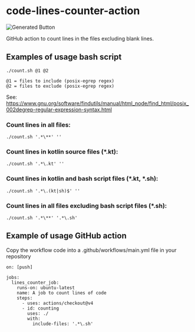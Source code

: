 # code-lines-counter-action
![Generated Button](https://github.com/MikhailEpatko/code-lines-counter-action/tree/main/.github/workflows/badges/total-lines.svg)

GitHub action to count lines in the files excluding blank lines.

## Examples of usage bash script

```./count.sh @1 @2```

    @1 = files to include (posix-egrep regex)
    @2 = files to exclude (posix-egrep regex)

See: https://www.gnu.org/software/findutils/manual/html_node/find_html/posix_002degrep-regular-expression-syntax.html

### Count lines in all files:

```./count.sh '.*\**' ''```

### Count lines in kotlin source files (*.kt):

```./count.sh '.*\.kt' ''```

### Count lines in kotlin and bash script files (*.kt, *.sh):

```./count.sh '.*\.(kt|sh)$' ''```

### Count lines in all files excluding bash script files (*.sh):

```./count.sh '.*\**' '.*\.sh'```

## Example of usage GitHub action

Copy the workflow code into a .github/workflows/main.yml file in your repository

```
on: [push]

jobs:
  lines_counter_job:
    runs-on: ubuntu-latest
    name: A job to count lines of code
    steps:
      - uses: actions/checkout@v4
      - id: counting
        uses: ./
        with:
          include-files: '.*\.sh'
```